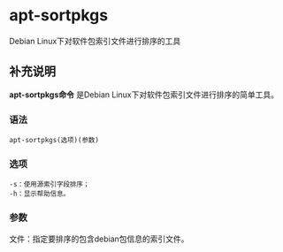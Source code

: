 apt-sortpkgs
===

Debian Linux下对软件包索引文件进行排序的工具

## 补充说明

**apt-sortpkgs命令** 是Debian Linux下对软件包索引文件进行排序的简单工具。

###  语法

```shell
apt-sortpkgs(选项)(参数)
```

###  选项

```shell
-s：使用源索引字段排序；
-h：显示帮助信息。
```

###  参数

文件：指定要排序的包含debian包信息的索引文件。


<!-- Linux命令行搜索引擎：https://jaywcjlove.github.io/linux-command/ -->